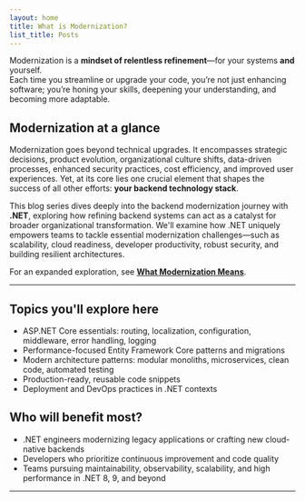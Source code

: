 ```yaml
---
layout: home
title: What is Modernization?
list_title: Posts
---
```


Modernization is a **mindset of relentless refinement**—for your systems **and** yourself.  
Each time you streamline or upgrade your code, you’re not just enhancing software; you’re honing your skills, deepening your understanding, and becoming more adaptable.

## Modernization at a glance

Modernization goes beyond technical upgrades. It encompasses strategic decisions, product evolution, organizational culture shifts, data-driven processes, enhanced security practices, cost efficiency, and improved user experiences. Yet, at its core lies one crucial element that shapes the success of all other efforts: **your backend technology stack**.

This blog series dives deeply into the backend modernization journey with **.NET**, exploring how refining backend systems can act as a catalyst for broader organizational transformation. We'll examine how .NET uniquely empowers teams to tackle essential modernization challenges—such as scalability, cloud readiness, developer productivity, robust security, and building resilient architectures.

For an expanded exploration, see **[What Modernization Means](/modernization/)**.

---

## Topics you'll explore here

- ASP.NET Core essentials: routing, localization, configuration, middleware, error handling, logging
- Performance-focused Entity Framework Core patterns and migrations
- Modern architecture patterns: modular monoliths, microservices, clean code, automated testing
- Production-ready, reusable code snippets
- Deployment and DevOps practices in .NET contexts

## Who will benefit most?

- .NET engineers modernizing legacy applications or crafting new cloud-native backends
- Developers who prioritize continuous improvement and code quality
- Teams pursuing maintainability, observability, scalability, and high performance in .NET 8, 9, and beyond

---
